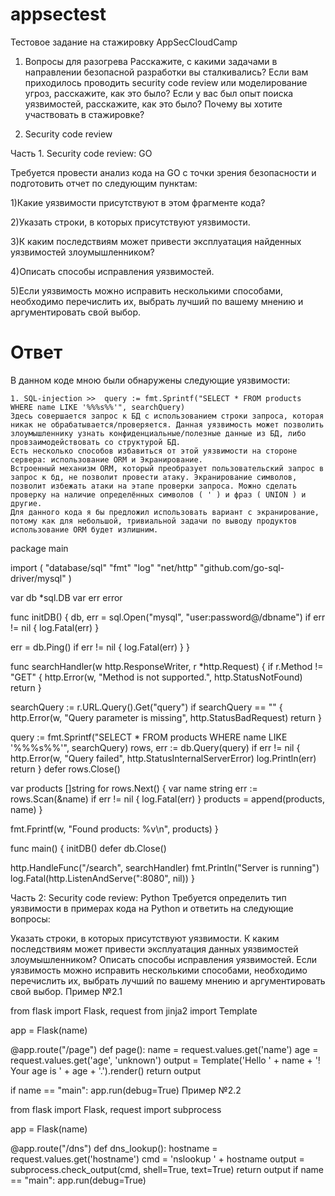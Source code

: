  # appsectest

Тестовое задание на стажировку AppSecCloudCamp

1. Вопросы для разогрева
Расскажите, с какими задачами в направлении безопасной разработки вы сталкивались?
Если вам приходилось проводить security code review или моделирование угроз, расскажите, как это было?
Если у вас был опыт поиска уязвимостей, расскажите, как это было?
Почему вы хотите участвовать в стажировке?


2. Security code review

Часть 1. Security code review: GO

Требуется провести анализ кода на GO с точки зрения безопасности и подготовить отчет по следующим пунктам:

1)Какие уязвимости присутствуют в этом фрагменте кода?

2)Указать строки, в которых присутствуют уязвимости.

3)К каким последствиям может привести эксплуатация найденных уязвимостей злоумышленником?

4)Описать способы исправления уязвимостей.

5)Если уязвимость можно исправить несколькими способами, необходимо перечислить их, выбрать лучший по вашему мнению и аргументировать свой выбор.

# Ответ
В данном коде мною были обнаружены следующие уязвимости:

    1. SQL-injection >>  query := fmt.Sprintf("SELECT * FROM products WHERE name LIKE '%%%s%%'", searchQuery)
    Здесь совершается запрос к БД с использованием строки запроса, которая никак не обрабатывается/проверяется. Данная уязвимость может позволить злоумышленнику узнать конфиденциальные/полезные данные из БД, либо провзаимодействовать со структурой БД.
    Есть несколько способов избавиться от этой уязвимости на стороне сервера: использование ORM и Экранирование. 
    Встроенный механизм ORM, который преобразует пользовательский запрос в запрос к бд, не позволит провести атаку. Экранирование символов, позволит избежать атаки на этапе проверки запроса. Можно сделать проверку на наличие определённых символов ( ' ) и фраз ( UNION ) и другие. 
    Для данного кода я бы предложил использовать вариант с экранирование, потому как для небольшой, тривиальной задачи по выводу продуктов использование ORM будет излишним.


package main

import (
    "database/sql"
    "fmt"
    "log"
    "net/http"
    "github.com/go-sql-driver/mysql"
)

var db *sql.DB
var err error

func initDB() {
    db, err = sql.Open("mysql", "user:password@/dbname")
    if err != nil {
        log.Fatal(err)
    }

err = db.Ping()
if err != nil {
    log.Fatal(err)
    }
}

func searchHandler(w http.ResponseWriter, r *http.Request) {
    if r.Method != "GET" {
        http.Error(w, "Method is not supported.", http.StatusNotFound)
        return
    }

searchQuery := r.URL.Query().Get("query")
if searchQuery == "" {
    http.Error(w, "Query parameter is missing", http.StatusBadRequest)
    return
}

query := fmt.Sprintf("SELECT * FROM products WHERE name LIKE '%%%s%%'", searchQuery)
rows, err := db.Query(query)
if err != nil {
    http.Error(w, "Query failed", http.StatusInternalServerError)
    log.Println(err)
    return
}
defer rows.Close()

var products []string
for rows.Next() {
    var name string
    err := rows.Scan(&name)
    if err != nil {
        log.Fatal(err)
    }
    products = append(products, name)
}

fmt.Fprintf(w, "Found products: %v\n", products)
}

func main() {
    initDB()
    defer db.Close()

http.HandleFunc("/search", searchHandler)
fmt.Println("Server is running")
log.Fatal(http.ListenAndServe(":8080", nil))
}


Часть 2: Security code review: Python
Требуется определить тип уязвимости в примерах кода на Python и ответить на следующие вопросы:

Указать строки, в которых присутствуют уязвимости.
К каким последствиям может привести эксплуатация данных уязвимостей злоумышленником?
Описать способы исправления уязвимостей.
Если уязвимость можно исправить несколькими способами, необходимо перечислить их, выбрать лучший по вашему мнению и аргументировать свой выбор.
Пример №2.1

from flask import Flask, request
from jinja2 import Template

app = Flask(name)

@app.route("/page")
def page():
    name = request.values.get('name')
    age = request.values.get('age', 'unknown')
    output = Template('Hello ' + name + '! Your age is ' + age + '.').render()
return output

if name == "main":
    app.run(debug=True)
Пример №2.2

from flask import Flask, request
import subprocess

app = Flask(name)

@app.route("/dns")
def dns_lookup():
    hostname = request.values.get('hostname')
    cmd = 'nslookup ' + hostname
    output = subprocess.check_output(cmd, shell=True, text=True)
return output
if name == "main":
    app.run(debug=True)
